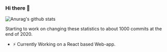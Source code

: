 ### Hi there 👋

![Anurag's github stats](https://github-readme-stats.vercel.app/api?username=pulkitcode&show_icons=true&theme=radical)


Starting to work on changing these statistics to about 1000 commits at the end of 2020.

- ⚡ Currently Working on a React based Web-app.


